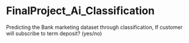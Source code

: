 # FinalProject_Ai_Classification
Predicting the Bank marketing dataset through classification, If customer will subscribe to term deposit? (yes/no)
